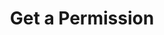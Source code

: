 ---
title: Get a Permission
excerpt: Retrieve a Permission
api:
  file: swagger.json
  operationId: get_api-v2-permissions-permissionid
hidden: false
---